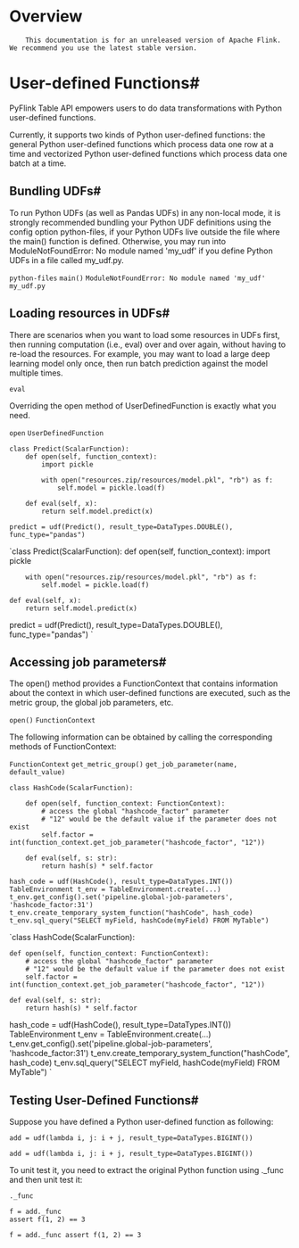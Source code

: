 # Overview


> 
        This documentation is for an unreleased version of Apache Flink. We recommend you use the latest stable version.
    


# User-defined Functions#


PyFlink Table API empowers users to do data transformations with Python user-defined functions.


Currently, it supports two kinds of Python user-defined functions: the general Python user-defined
functions which process data one row at a time and
vectorized Python user-defined functions
which process data one batch at a time.


## Bundling UDFs#


To run Python UDFs (as well as Pandas UDFs) in any non-local mode, it is strongly recommended
bundling your Python UDF definitions using the config option python-files,
if your Python UDFs live outside the file where the main() function is defined.
Otherwise, you may run into ModuleNotFoundError: No module named 'my_udf'
if you define Python UDFs in a file called my_udf.py.

`python-files`
`main()`
`ModuleNotFoundError: No module named 'my_udf'`
`my_udf.py`

## Loading resources in UDFs#


There are scenarios when you want to load some resources in UDFs first, then running computation
(i.e., eval) over and over again, without having to re-load the resources.
For example, you may want to load a large deep learning model only once,
then run batch prediction against the model multiple times.

`eval`

Overriding the open method of UserDefinedFunction is exactly what you need.

`open`
`UserDefinedFunction`

```
class Predict(ScalarFunction):
    def open(self, function_context):
        import pickle

        with open("resources.zip/resources/model.pkl", "rb") as f:
            self.model = pickle.load(f)

    def eval(self, x):
        return self.model.predict(x)

predict = udf(Predict(), result_type=DataTypes.DOUBLE(), func_type="pandas")

```

`class Predict(ScalarFunction):
    def open(self, function_context):
        import pickle

        with open("resources.zip/resources/model.pkl", "rb") as f:
            self.model = pickle.load(f)

    def eval(self, x):
        return self.model.predict(x)

predict = udf(Predict(), result_type=DataTypes.DOUBLE(), func_type="pandas")
`

## Accessing job parameters#


The open() method provides a FunctionContext that contains information about the context in which
user-defined functions are executed, such as the metric group, the global job parameters, etc.

`open()`
`FunctionContext`

The following information can be obtained by calling the corresponding methods of FunctionContext:

`FunctionContext`
`get_metric_group()`
`get_job_parameter(name, default_value)`

```
class HashCode(ScalarFunction):

    def open(self, function_context: FunctionContext):
        # access the global "hashcode_factor" parameter
        # "12" would be the default value if the parameter does not exist
        self.factor = int(function_context.get_job_parameter("hashcode_factor", "12"))

    def eval(self, s: str):
        return hash(s) * self.factor

hash_code = udf(HashCode(), result_type=DataTypes.INT())
TableEnvironment t_env = TableEnvironment.create(...)
t_env.get_config().set('pipeline.global-job-parameters', 'hashcode_factor:31')
t_env.create_temporary_system_function("hashCode", hash_code)
t_env.sql_query("SELECT myField, hashCode(myField) FROM MyTable")

```

`class HashCode(ScalarFunction):

    def open(self, function_context: FunctionContext):
        # access the global "hashcode_factor" parameter
        # "12" would be the default value if the parameter does not exist
        self.factor = int(function_context.get_job_parameter("hashcode_factor", "12"))

    def eval(self, s: str):
        return hash(s) * self.factor

hash_code = udf(HashCode(), result_type=DataTypes.INT())
TableEnvironment t_env = TableEnvironment.create(...)
t_env.get_config().set('pipeline.global-job-parameters', 'hashcode_factor:31')
t_env.create_temporary_system_function("hashCode", hash_code)
t_env.sql_query("SELECT myField, hashCode(myField) FROM MyTable")
`

## Testing User-Defined Functions#


Suppose you have defined a Python user-defined function as following:


```
add = udf(lambda i, j: i + j, result_type=DataTypes.BIGINT())

```

`add = udf(lambda i, j: i + j, result_type=DataTypes.BIGINT())
`

To unit test it, you need to extract the original Python function using ._func and then unit test it:

`._func`

```
f = add._func
assert f(1, 2) == 3

```

`f = add._func
assert f(1, 2) == 3
`